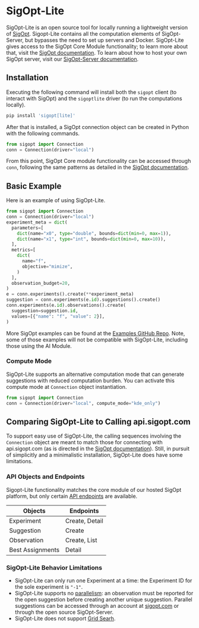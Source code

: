 # SigOpt-Lite

SigOpt-Lite is an open source tool for locally running a lightweight version of [SigOpt](www.sigopt.com). Sigopt-Lite contains all the computation elements of SigOpt-Server, but bypasses the need to set up servers and Docker.  SigOpt-Lite gives access to the SigOpt Core Module functionality; to learn more about that, visit the [SigOpt documentation](https://docs.sigopt.com/intro/sigopt-api-modules).  To learn about how to host your own SigOpt server, visit our [SigOpt-Server documentation](../#README.md).

## Installation

Executing the following command will install both the `sigopt` client (to interact with SigOpt) and the `sigoptlite` driver (to run the computations locally).

```bash
pip install 'sigopt[lite]'
```

After that is installed, a SigOpt connection object can be created in Python with the following commands.

```python
from sigopt import Connection
conn = Connection(driver="local")
```

From this point, SigOpt Core module functionality can be accessed through `conn`, following the same patterns as detailed in the [SigOpt documentation](https://docs.sigopt.com/core-module-api-references/quick-start).

## Basic Example

Here is an example of using SigOpt-Lite.

```python
from sigopt import Connection
conn = Connection(driver="local")
experiment_meta = dict(
  parameters=[
    dict(name="x0", type="double", bounds=dict(min=0, max=1)),
    dict(name="x1", type="int", bounds=dict(min=0, max=10)),
  ],
  metrics=[
    dict(
      name="f",
      objective="mimize",
    )
  ],
  observation_budget=20,
)
e = conn.experiments().create(**experiment_meta)
suggestion = conn.experiments(e.id).suggestions().create()
conn.experiments(e.id).observations().create(
  suggestion=suggestion.id,
  values=[{"name": "f", "value": 2}],
)
```

More SigOpt examples can be found at the [Examples GitHub Repo](https://github.com/sigopt/sigopt-examples).  Note, some of those examples will not be compatible with SigOpt-Lite, including those using the AI Module.

### Compute Mode

SigOpt-Lite supports an alternative computation mode that can generate suggestions with reduced computation burden. You can activate this compute mode at `Connection` object instantiation.

```python
from sigopt import Connection
conn = Connection(driver="local", compute_mode="kde_only")
```

## Comparing SigOpt-Lite to Calling api.sigopt.com

To support easy use of SigOpt-Lite, the calling sequences involving the `Connection` object are meant to match those for connecting with api.sigopt.com (as is directed in the [SigOpt documentation](https://docs.sigopt.com)).  Still, in pursuit of simplicitly and a minimalistic installation, SigOpt-Lite does have some limitations.

### API Objects and Endpoints

Sigopt-Lite functionality matches the core module of our hosted SigOpt platform, but only certain [API endpoints](https://docs.sigopt.com/core-module-api-references/api-endpoints) are available.

| Objects      | Endpoints         |
| -----------  | -----------       |
| Experiment   | Create,  Detail   |
| Suggestion   | Create            |
| Observation  | Create, List      |
| Best Assignments | Detail		  |

### SigOpt-Lite Behavior Limitations

* SigOpt-Lite can only run one Experiment at a time: the Experiment ID for the sole experiment is `"-1"`.
* SigOpt-Lite supports no [parallelism](https://docs.sigopt.com/advanced_experimentation/parallelism): an observation must be reported for the open suggestion before creating another unique suggestion.  Parallel suggestions can be accessed through an account at [sigopt.com](https://app.sigopt.com/signup) or through the open source SigOpt-Server.
* SigOpt-Lite does not support [Grid Searh](https://docs.sigopt.com/intro/main-concepts/random_search#grid-search).
